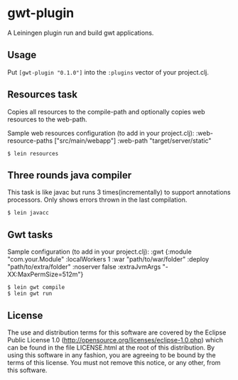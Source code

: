 # gwt-plugin

A Leiningen plugin run and build gwt applications.

## Usage

Put `[gwt-plugin "0.1.0"]` into the `:plugins` vector of your project.clj.

## Resources task

Copies all resources to the compile-path and optionally copies web resources to the web-path.

Sample web resources configuration (to add in your project.clj):
    :web-resource-paths ["src/main/webapp"]
    :web-path "target/server/static"

    $ lein resources

## Three rounds java compiler

This task is like javac but runs 3 times(incrementally) to support annotations processors.
Only shows errors thrown in the last compilation.

    $ lein javacc

## Gwt tasks

Sample configuration (to add in your project.clj):
    :gwt {:module "com.your.Module"
         :localWorkers 1
         :war "path/to/war/folder"
         :deploy "path/to/extra/folder"
         :noserver false
         :extraJvmArgs "-XX:MaxPermSize=512m"}

    $ lein gwt compile
    $ lein gwt run

## License

The use and distribution terms for this software are covered by the
Eclipse Public License 1.0 (http://opensource.org/licenses/eclipse-1.0.php)
which can be found in the file LICENSE.html at the root of this distribution.
By using this software in any fashion, you are agreeing to be bound by
the terms of this license.
You must not remove this notice, or any other, from this software.
